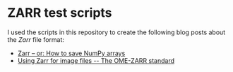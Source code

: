 # ZARR test scripts

I used the scripts in this repository to create the following blog posts about the _Zarr_ file format:

* [Zarr – or: How to save NumPy arrays](https://www.fabriziomusacchio.com/blog/2022-10-19-Zarr_for_NumPy_arrays)
* [Using Zarr for image files -- The OME-ZARR standard](https://www.fabriziomusacchio.com/blog/2022-10-24-Zarr_and_images)
